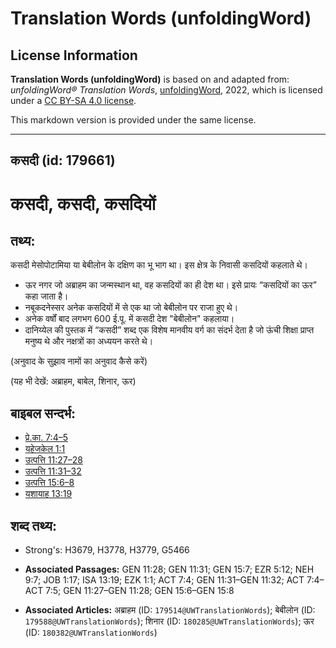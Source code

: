 # Translation Words (unfoldingWord)

## License Information

**Translation Words (unfoldingWord)** is based on and adapted from: _unfoldingWord® Translation Words_, [unfoldingWord](https://unfoldingword.org/utw), 2022, which is licensed under a [CC BY-SA 4.0 license](https://creativecommons.org/licenses/by-sa/4.0/legalcode.en).

This markdown version is provided under the same license.



--------------------------------

## कसदी (id: 179661)

कसदी, कसदी, कसदियों
===================

तथ्य:
-----

कसदी मेसोपोटामिया या बेबीलोन के दक्षिण का भू भाग था। इस क्षेत्र के निवासी कसदियों कहलाते थे।

* ऊर नगर जो अब्राहम का जन्मस्थान था, वह कसदियों का ही देश था। इसे प्रायः “कसदियों का ऊर” कहा जाता है।
* नबूकदनेस्सर अनेक कसदियों में से एक था जो बेबीलोन पर राजा हुए थे।
* अनेक वर्षों बाद लगभग 600 ई.पू. में कसदी देश "बेबीलोन" कहलाया।
* दानिय्येल की पुस्तक में “कसदी” शब्द एक विशेष मानवीय वर्ग का संदर्भ देता है जो ऊंची शिक्षा प्राप्त मनुष्य थे और नक्षत्रों का अध्ययन करते थे।

(अनुवाद के सुझाव नामों का अनुवाद कैसे करें)

(यह भी देखें: अब्राहम, बाबेल, शिनार, ऊर)

बाइबल सन्दर्भ:
--------------

* [प्रे.का. 7:4–5](https://ref.ly/Acts7:4-Acts7:5)
* [यहेजकेल 1:1](https://ref.ly/Ezek1:1)
* [उत्पत्ति 11:27–28](https://ref.ly/Gen11:27-Gen11:28)
* [उत्पत्ति 11:31–32](https://ref.ly/Gen11:31-Gen11:32)
* [उत्पत्ति 15:6–8](https://ref.ly/Gen15:6-Gen15:8)
* [यशायाह 13:19](https://ref.ly/Isa13:19)

शब्द तथ्य:
----------

* Strong's: H3679, H3778, H3779, G5466

* **Associated Passages:** GEN 11:28; GEN 11:31; GEN 15:7; EZR 5:12; NEH 9:7; JOB 1:17; ISA 13:19; EZK 1:1; ACT 7:4; GEN 11:31–GEN 11:32; ACT 7:4–ACT 7:5; GEN 11:27–GEN 11:28; GEN 15:6–GEN 15:8
* **Associated Articles:** अब्राहम (ID: `179514@UWTranslationWords`); बेबीलोन (ID: `179588@UWTranslationWords`); शिनार (ID: `180285@UWTranslationWords`); ऊर (ID: `180382@UWTranslationWords`)

